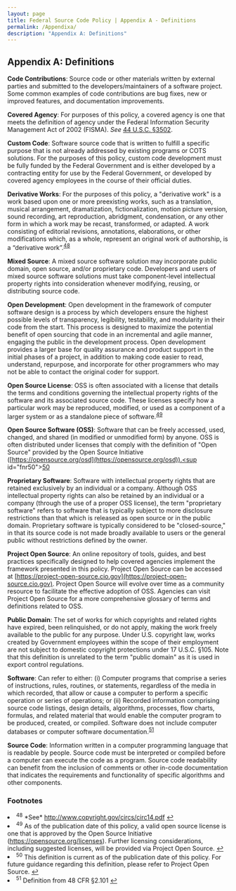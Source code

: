 ```yaml
---
layout: page
title: Federal Source Code Policy | Appendix A - Definitions
permalink: /Appendixa/
description: "Appendix A: Definitions"
---
```


## Appendix A: Definitions

**Code Contributions**: Source code or other materials written by external parties and submitted to the developers/maintainers of a software project. Some common examples of code contributions are bug fixes, new or improved features, and documentation improvements.

**Covered Agency**: For purposes of this policy, a covered agency is one that meets the definition of agency under the Federal Information Security Management Act of 2002 (FISMA). *See* [44 U.S.C. §3502](https://www.gpo.gov/fdsys/granule/USCODE-2011-title44/USCODE-2011-title44-chap35-subchapI-sec3502).

**Custom Code**: Software source code that is written to fulfill a specific purpose that is not already addressed by existing programs or COTS solutions. For the purposes of this policy, custom code development must be fully funded by the Federal Government and is either developed by a contracting entity for use by the Federal Government, or developed by covered agency employees in the course of their official duties.

**Derivative Works**: For the purposes of this policy, a "derivative work" is a work based upon one or more preexisting works, such as a translation, musical arrangement, dramatization, fictionalization, motion picture version, sound recording, art reproduction, abridgment, condensation, or any other form in which a work may be recast, transformed, or adapted. A work consisting of editorial revisions, annotations, elaborations, or other modifications which, as a whole, represent an original work of authorship, is a “derivative work”.<sup id="fnr48"><a href="#fn48">48</a></sup>

**Mixed Source**: A mixed source software solution may incorporate public domain, open source, and/or proprietary code. Developers and users of mixed source software solutions must take component-level intellectual property rights into consideration whenever modifying, reusing, or distributing source code.

**Open Development**: Open development in the framework of computer software design is a process by which developers ensure the highest possible levels of transparency, legibility, testability, and modularity in their code from the start. This process is designed to maximize the potential benefit of open sourcing that code in an incremental and agile manner, engaging the public in the development process. Open development provides a larger base for quality assurance and product support in the initial phases of a project, in addition to making code easier to read, understand, repurpose, and incorporate for other programmers who may not be able to contact the original coder for support.

**Open Source License**: OSS is often associated with a license that details the terms and conditions governing the intellectual property rights of the software and its associated source code. These licenses specify how a particular work may be reproduced, modified, or used as a component of a larger system or as a standalone piece of software.<sup id="fnr49"><a href="#fn49">49</a></sup>

**Open Source Software (OSS)**: Software that can be freely accessed, used, changed, and shared (in modified or unmodified form) by anyone. OSS is often distributed under licenses that comply with the definition of "Open Source" provided by the Open Source Initiative ([https://opensource.org/osd](https://opensource.org/osd)).<sup id="fnr50"><a href="#fn50">50</a></sup>

**Proprietary Software**: Software with intellectual property rights that are retained exclusively by an individual or a company. Although OSS intellectual property rights can also be retained by an individual or a company (through the use of a proper OSS license), the term "proprietary software" refers to software that is typically subject to more disclosure restrictions than that which is released as open source or in the public domain. Proprietary software is typically considered to be "closed-source," in that its source code is not made broadly available to users or the general public without restrictions defined by the owner.

**Project Open Source**: An online repository of tools, guides, and best practices specifically designed to help covered agencies implement the framework presented in this policy. Project Open Source can be accessed at [https://project-open-source.cio.gov](https://project-open-source.cio.gov). Project Open Source will evolve over time as a community resource to facilitate the effective adoption of OSS. Agencies can visit Project Open Source for a more comprehensive glossary of terms and definitions related to OSS.

**Public Domain**: The set of works for which copyrights and related rights have expired, been relinquished, or do not apply, making the work freely available to the public for any purpose. Under U.S. copyright law, works created by Government employees within the scope of their employment are not subject to domestic copyright protections under 17 U.S.C. §105. Note that this definition is unrelated to the term "public domain" as it is used in export control regulations.

**Software**: Can refer to either: (i) Computer programs that comprise a series of instructions, rules, routines, or statements, regardless of the media in which recorded, that allow or cause a computer to perform a specific operation or series of operations; or (ii) Recorded information comprising source code listings, design details, algorithms, processes, flow charts, formulas, and related material that would enable the computer program to be produced, created, or compiled. Software does not include computer databases or computer software documentation.<sup id="fnr51"><a href="#fn51">51</a></sup>

**Source Code**: Information written in a computer programming language that is readable by people. Source code must be interpreted or compiled before a computer can execute the code as a program. Source code readability can benefit from the inclusion of comments or other in-code documentation that indicates the requirements and functionality of specific algorithms and other components.

### Footnotes
<li id="fn48"><sup>48</sup> *See* <a href="http://www.copyright.gov/circs/circ14.pdf">http://www.copyright.gov/circs/circ14.pdf</a> <a href="#fnr48">&#8617;</a></li>
<li id="fn49"><sup>49</sup> As of the publication date of this policy, a valid open source license is one that is approved by the Open Source Initiative (<a href="https://opensource.org/licenses">https://opensource.org/licenses</a>). Further licensing considerations, including suggested licenses, will be provided via Project Open Source. <a href="#fnr49">&#8617;</a></li>
<li id="fn50"><sup>50</sup> This definition is current as of the publication date of this policy. For future guidance regarding this definition, please refer to Project Open Source. <a href="#fnr50">&#8617;</a></li>
<li id="fn51"><sup>51</sup> Definition from 48 CFR §2.101 <a href="#fnr51">&#8617;</a></li>
